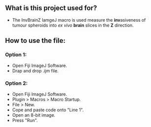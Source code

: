 ## What is this project used for? 
- The InvBrainZ IamgeJ macro is used measure the **inv**asiveness of tumour spheroids into *ex vivo* **brain** slices in the **Z** direction.


## How to use the file:

### Option 1:
- Open Fiji ImageJ Software.
- Drap and drop .ijm file.

### Option 2:
- Open Fiji ImageJ Software.
- Plugin > Macros > Macro Startup.
- File > New.
- Cope and paste code onto "Line 1".
- Open an 8-bit image.
- Press "Run".
